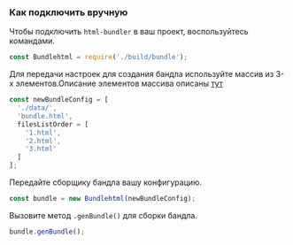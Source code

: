 <a name="вручную_комманды"></a>
### Как подключить вручную

Чтобы подключить `html-bundler` в ваш проект, воспользуйтесь командами.
```javascript
const Bundlehtml = require('./build/bundle');
```

Для передачи настроек для создания бандла используйте массив из 3-х элементов.Описание элементов массива описаны [тут](#публичное_api)
```javascript
const newBundleConfig = [
  './data/',
  'bundle.html',
  filesListOrder = [
    '1.html',
    '2.html',
    '3.html'
  ]
];
```

Передайте сборщику бандла вашу конфигурацию.
```javascript
const bundle = new Bundlehtml(newBundleConfig);
```

Вызовите метод `.genBundle()` для сборки бандла.
```javascript
bundle.genBundle();
```
